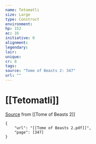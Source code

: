 ```yaml
---
name: Tetomatli
size: Large
type: Construct
environment: 
hp: 152
ac: 16
initiative: 0
alignment: 
legendary: 
lair: 
unique: 
cr: 8
tags: 
source: "Tome of Beasts 2: 347"
url: ""
---
```

# [[Tetomatli]]

[Source](zotero://open-pdf/library/items/9UQIAB6R?page=347) from [[Tome of Beasts 2]]

```pdf
{
	"url": "[[Tome of Beasts 2.pdf]]",
	"page": [347]
}
```

